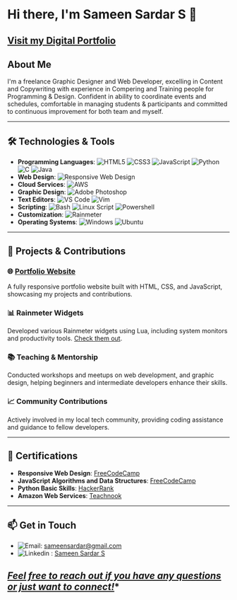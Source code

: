 # Hi there, I'm Sameen Sardar S 👋

## [Visit my Digital Portfolio](https://simplysameen.netlify.app)

## About Me

I'm a freelance Graphic Designer and Web Developer, excelling in Content and Copywriting with experience in Compering and Training people
for Programming & Design. Confident in ability to coordinate events and schedules, comfortable in managing students
& participants and committed to continuous improvement for both team and myself.

---

## 🛠️ Technologies & Tools

- **Programming Languages**: ![HTML5](https://img.shields.io/badge/-HTML5-E34F26?style=flat&logo=html5&logoColor=white) ![CSS3](https://img.shields.io/badge/-CSS3-1572B6?style=flat&logo=css3&logoColor=white) ![JavaScript](https://img.shields.io/badge/-JavaScript-F7DF1E?style=flat&logo=javascript&logoColor=black) ![Python](https://img.shields.io/badge/-Python-3776AB?style=flat&logo=python&logoColor=white) ![C](https://img.shields.io/badge/-C-A8B9CC?style=flat&logo=c&logoColor=black) ![Java](https://img.shields.io/badge/-Java-007396?style=flat&logo=java&logoColor=white)
- **Web Design**: ![Responsive Web Design](https://img.shields.io/badge/-Responsive%20Web%20Design-4CAF50?style=flat&logo=webflow&logoColor=white)
- **Cloud Services**: ![AWS](https://img.shields.io/badge/-AWS-232F3E?style=flat&logo=amazon-aws&logoColor=white)
- **Graphic Design**: ![Adobe Photoshop](https://img.shields.io/badge/-Adobe%20Photoshop-31A8FF?style=flat&logo=adobe-photoshop&logoColor=white)
- **Text Editors**: ![VS Code](https://img.shields.io/badge/-VS%20Code-007ACC?style=flat&logo=visual-studio-code&logoColor=white) ![Vim](https://img.shields.io/badge/-Vim-019733?style=flat&logo=vim&logoColor=white)
- **Scripting**: ![Bash](https://img.shields.io/badge/-Bash-4EAA25?style=flat&logo=gnu-bash&logoColor=white) ![Linux Script](https://img.shields.io/badge/Shell_Script-121011?style=flat&logo=gnu-bash&logoColor=white) ![Powershell](https://img.shields.io/badge/Powershell-2CA5E0?style=flate&logo=powershell&logoColor=white)
- **Customization**: ![Rainmeter](https://img.shields.io/badge/-Rainmeter-0099CC?style=flat&logo=rainmeter&logoColor=white)
- **Operating Systems**: ![Windows](https://img.shields.io/badge/Windows-0078D6?style=flat&logo=windows&logoColor=white) ![Ubuntu](https://img.shields.io/badge/Ubuntu-E95420?style=flate&logo=ubuntu&logoColor=white)

---

## 🌟 Projects & Contributions

### 🌐 [Portfolio Website](https://simplysameen.netlify.app)
A fully responsive portfolio website built with HTML, CSS, and JavaScript, showcasing my projects and contributions.

### 📊 Rainmeter Widgets
Developed various Rainmeter widgets using Lua, including system monitors and productivity tools. [Check them out]([https://your-rainmeter-widgets-link.com](https://www.deviantart.com/theoriginalyeet/gallery/80657176/personalization)).

### 📚 Teaching & Mentorship
Conducted workshops and meetups on web development, and graphic design, helping beginners and intermediate developers enhance their skills.

### 📈 Community Contributions
Actively involved in my local tech community, providing coding assistance and guidance to fellow developers.

---

## 📜 Certifications

- **Responsive Web Design**: [FreeCodeCamp](https://freecodecamp.org/certification/simplysameen/responsive-web-design)
- **JavaScript Algorithms and Data Structures**: [FreeCodeCamp](https://freecodecamp.org/certification/simplysameen/javascript-algorithms-and-data-structures-v8)
- **Python Basic Skills**: [HackerRank](https://www.hackerrank.com/certificates/7fefd46e85e6)
- **Amazon Web Services**: [Teachnook](https://cert.diceid.com/cid/qr8nabDyCz)

---

## 📫 Get in Touch

- ![Email](https://img.shields.io/badge/Gmail-D14836?style=flat&logo=gmail&logoColor=white): [sameensardar@gmail.com](mailto:sameensardar@gmail.com)
- ![Linkedin](https://img.shields.io/badge/LinkedIn-0077B5?style=flat&logo=linkedin&logoColor=white) : [Sameen Sardar S](https://www.linkedin.com/in/sameen-sardar)

## *[Feel free to reach out if you have any questions or just want to connect!](https:simplysameen.netlify.app/#contact)**
